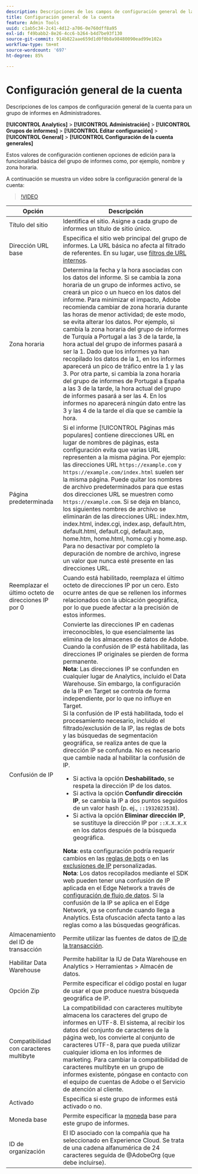 ```yaml
---
description: Descripciones de los campos de configuración general de la cuenta para grupos de informes en Administradores.
title: Configuración general de la cuenta
feature: Admin Tools
uuid: c1ab5c34-2c41-4d12-a706-0e760dff8a95
exl-id: f49babb2-8e26-4cc6-b264-b4d7be93f130
source-git-commit: 914b822aae659d1d0f0b8a98480090ead99e102a
workflow-type: tm+mt
source-wordcount: '697'
ht-degree: 85%

---
```


# Configuración general de la cuenta

Descripciones de los campos de configuración general de la cuenta para un grupo de informes en Administradores.

**[!UICONTROL Analytics]** > **[!UICONTROL Administración]** > **[!UICONTROL Grupos de informes]** > **[!UICONTROL Editar configuración]** > **[!UICONTROL General]** > **[!UICONTROL Configuración de la cuenta generales]**

Estos valores de configuración contienen opciones de edición para la funcionalidad básica del grupo de informes como, por ejemplo, nombre y zona horaria.

A continuación se muestra un vídeo sobre la configuración general de la cuenta:

>[!VIDEO](https://video.tv.adobe.com/v/332330/?quality=12)

| Opción | Descripción |
|--- |--- |
| Título del sitio | Identifica el sitio. Asigne a cada grupo de informes un título de sitio único. |
| Dirección URL base | Especifica el sitio web principal del grupo de informes. La URL básica no afecta al filtrado de referentes. En su lugar, use [filtros de URL internos](/help/admin/admin/c-manage-report-suites/c-edit-report-suites/general/internal-url-filter-admin.md). |
| Zona horaria | Determina la fecha y la hora asociadas con los datos del informe.  Si se cambia la zona horaria de un grupo de informes activo, se creará un pico o un hueco en los datos del informe. Para minimizar el impacto, Adobe recomienda cambiar de zona horaria durante las horas de menor actividad; de este modo, se evita alterar los datos.  Por ejemplo, si cambia la zona horaria del grupo de informes de Turquía a Portugal a las 3 de la tarde, la hora actual del grupo de informes pasará a ser la 1. Dado que los informes ya han recopilado los datos de la 1, en los informes aparecerá un pico de tráfico entre la 1 y las 3.  Por otra parte, si cambia la zona horaria del grupo de informes de Portugal a España a las 3 de la tarde, la hora actual del grupo de informes pasará a ser las 4. En los informes no aparecerá ningún dato entre las 3 y las 4 de la tarde el día que se cambie la hora. |
| Página predeterminada | Si el informe [!UICONTROL Páginas más populares] contiene direcciones URL en lugar de nombres de páginas, esta configuración evita que varias URL representen a la misma página. Por ejemplo: las direcciones URL `https://example.com` y `https://example.com/index.html` suelen ser la misma página. Puede quitar los nombres de archivo predeterminados para que estas dos direcciones URL se muestren como `https://example.com`.  Si se deja en blanco, los siguientes nombres de archivo se eliminarán de las direcciones URL: index.htm, index.html, index.cgi, index.asp, default.htm, default.html, default.cgi, default.asp, home.htm, home.html, home.cgi y home.asp.  Para no desactivar por completo la depuración de nombre de archivo, ingrese un valor que nunca esté presente en las direcciones URL. |
| Reemplazar el último octeto de direcciones IP por 0 | Cuando está habilitado, reemplaza el último octeto de direcciones IP por un cero. Esto ocurre antes de que se rellenen los informes relacionados con la ubicación geográfica, por lo que puede afectar a la precisión de estos informes. |
| Confusión de IP | Convierte las direcciones IP en cadenas irreconocibles, lo que esencialmente las elimina de los almacenes de datos de Adobe. Cuando la confusión de IP está habilitada, las direcciones IP originales se pierden de forma permanente. <br> **Nota**: Las direcciones IP se confunden en cualquier lugar de Analytics, incluido el Data Warehouse. Sin embargo, la configuración de la IP en Target se controla de forma independiente, por lo que no influye en Target.<br> Si la confusión de IP está habilitada, todo el procesamiento necesario, incluido el filtrado/exclusión de la IP, las reglas de bots y las búsquedas de segmentación geográfica, se realiza antes de que la dirección IP se confunda. No es necesario que cambie nada al habilitar la confusión de IP.<ul><li>Si activa la opción **Deshabilitado**, se respeta la dirección IP de los datos.</li><li>Si activa la opción **Confundir dirección IP**, se cambia la IP a dos puntos seguidos de un valor hash (p. ej., `::1932023538`).</li><li>Si activa la opción **Eliminar dirección IP**, se sustituye la dirección IP por `::X.X.X.X` en los datos después de la búsqueda geográfica.</li></ul>**Nota**: esta configuración podría requerir cambios en las [reglas de bots](/help/admin/admin/c-manage-report-suites/c-edit-report-suites/general/bot-removal/bot-rules.md) o en las [exclusiones de IP](/help/admin/admin/exclude-ip.md) personalizadas.<br> **Nota**: Los datos recopilados mediante el SDK web pueden tener una confusión de IP aplicada en el Edge Network a través de [configuración de flujo de datos](https://experienceleague.adobe.com/docs/experience-platform/datastreams/configure.html#@advanced-options). Si la confusión de la IP se aplica en el Edge Network, ya se confunde cuando llega a Analytics. Esta ofuscación afecta tanto a las reglas como a las búsquedas geográficas. |
| Almacenamiento del ID de transacción | Permite utilizar las fuentes de datos de [ID de la transacción](/help/import/data-sources/transactionid.md). |
| Habilitar Data Warehouse | Permite habilitar la IU de Data Warehouse en Analytics > Herramientas > Almacén de datos. |
| Opción Zip | Permite especificar el código postal en lugar de usar el que produce nuestra búsqueda geográfica de IP. |
| Compatibilidad con caracteres multibyte | La compatibilidad con caracteres multibyte almacena los caracteres del grupo de informes en UTF-8. El sistema, al recibir los datos del conjunto de caracteres de la página web, los convierte al conjunto de caracteres UTF-8, para que pueda utilizar cualquier idioma en los informes de marketing. Para cambiar la compatibilidad de caracteres multibyte en un grupo de informes existente, póngase en contacto con el equipo de cuentas de Adobe o el Servicio de atención al cliente. |
| Activado | Especifica si este grupo de informes está activado o no. |
| Moneda base | Permite especificar la [moneda](https://experienceleague.adobe.com/docs/analytics/implementation/vars/config-vars/currencycode.html?lang=es) base para este grupo de informes. |
| ID de organización | El ID asociado con la compañía que ha seleccionado en Experience Cloud. Se trata de una cadena alfanumérica de 24 caracteres seguida de @AdobeOrg (que debe incluirse). |
